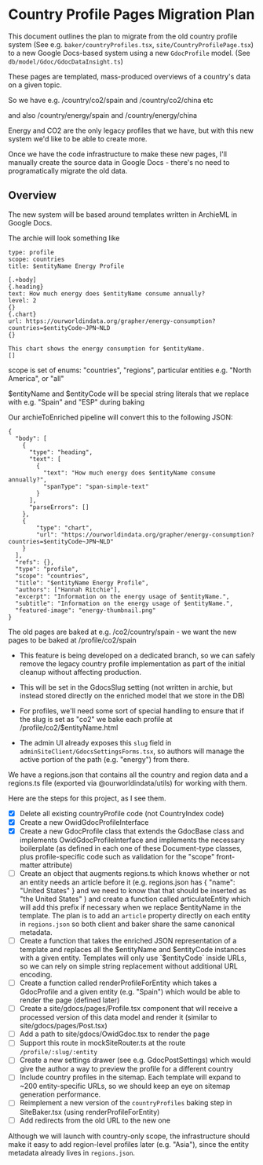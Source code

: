 # Country Profile Pages Migration Plan

This document outlines the plan to migrate from the old country profile system (See e.g. `baker/countryProfiles.tsx`, `site/CountryProfilePage.tsx`) to a new Google Docs-based system using a new `GdocProfile` model. (See `db/model/Gdoc/GdocDataInsight.ts`)

These pages are templated, mass-produced overviews of a country's data on a given topic.

So we have e.g. /country/co2/spain and /country/co2/china etc

and also /country/energy/spain and /country/energy/china

Energy and CO2 are the only legacy profiles that we have, but with this new system we'd like to be able to create more.

Once we have the code infrastructure to make these new pages, I'll manually create the source data in Google Docs - there's no need to programatically migrate the old data.

## Overview

The new system will be based around templates written in ArchieML in Google Docs.

The archie will look something like

```
type: profile
scope: countries
title: $entityName Energy Profile

[.+body]
{.heading}
text: How much energy does $entityName consume annually?
level: 2
{}
{.chart}
url: https://ourworldindata.org/grapher/energy-consumption?countries=$entityCode~JPN~NLD
{}

This chart shows the energy consumption for $entityName.
[]
```

scope is set of enums: "countries", "regions", particular entities e.g. "North America", or "all"

$entityName and $entityCode will be special string literals that we replace with e.g. "Spain" and "ESP" during baking

Our archieToEnriched pipeline will convert this to the following JSON:

```
{
  "body": [
    {
      "type": "heading",
      "text": [
        {
          "text": "How much energy does $entityName consume annually?",
          "spanType": "span-simple-text"
        }
      ],
      "parseErrors": []
    },
    {
        "type": "chart",
        "url": "https://ourworldindata.org/grapher/energy-consumption?countries=$entityCode~JPN~NLD"
    }
  ],
  "refs": {},
  "type": "profile",
  "scope": "countries",
  "title": "$entityName Energy Profile",
  "authors": ["Hannah Ritchie"],
  "excerpt": "Information on the energy usage of $entityName.",
  "subtitle": "Information on the energy usage of $entityName.",
  "featured-image": "energy-thumbnail.png"
}

```

The old pages are baked at e.g. /co2/country/spain - we want the new pages to be baked at /profile/co2/spain

- This feature is being developed on a dedicated branch, so we can safely remove the legacy country profile implementation as part of the initial cleanup without affecting production.

- This will be set in the GdocsSlug setting (not written in archie, but instead stored directly on the enriched model that we store in the DB)
- For profiles, we'll need some sort of special handling to ensure that if the slug is set as "co2" we bake each profile at /profile/co2/$entityName.html
- The admin UI already exposes this `slug` field in `adminSiteClient/GdocsSettingsForms.tsx`, so authors will manage the active portion of the path (e.g. "energy") from there.

We have a regions.json that contains all the country and region data and a regions.ts file (exported via @ourworldindata/utils) for working with them.

Here are the steps for this project, as I see them.

- [x] Delete all existing countryProfile code (not CountryIndex code)
- [x] Create a new OwidGdocProfileInterface
- [x] Create a new GdocProfile class that extends the GdocBase class and implements OwidGdocProfileInterface and implements the necessary boilerplate (as defined in each one of these Document-type classes, plus profile-specific code such as validation for the "scope" front-matter attribute)
- [ ] Create an object that augments regions.ts which knows whether or not an entity needs an article before it (e.g. regions.json has { "name": "United States" } and we need to know that that should be inserted as "the United States" ) and create a function called articulateEntity which will add this prefix if necessary when we replace $entityName in the template. The plan is to add an `article` property directly on each entity in `regions.json` so both client and baker share the same canonical metadata.
- [ ] Create a function that takes the enriched JSON representation of a template and replaces all the $entityName and $entityCode instances with a given entity. Templates will only use `$entityCode` inside URLs, so we can rely on simple string replacement without additional URL encoding.
- [ ] Create a function called renderProfileForEntity which takes a GdocProfile and a given entity (e.g. "Spain") which would be able to render the page (defined later)
- [ ] Create a site/gdocs/pages/Profile.tsx component that will receive a processed version of this data model and render it (similar to site/gdocs/pages/Post.tsx)
- [ ] Add a path to site/gdocs/OwidGdoc.tsx to render the page
- [ ] Support this route in mockSiteRouter.ts at the route `/profile/:slug/:entity`
- [ ] Create a new settings drawer (see e.g. GdocPostSettings) which would give the author a way to preview the profile for a different country
- [ ] Include country profiles in the sitemap. Each template will expand to ~200 entity-specific URLs, so we should keep an eye on sitemap generation performance.
- [ ] Reimplement a new version of the `countryProfiles` baking step in SiteBaker.tsx (using renderProfileForEntity)
- [ ] Add redirects from the old URL to the new one

Although we will launch with country-only scope, the infrastructure should make it easy to add region-level profiles later (e.g. "Asia"), since the entity metadata already lives in `regions.json`.
